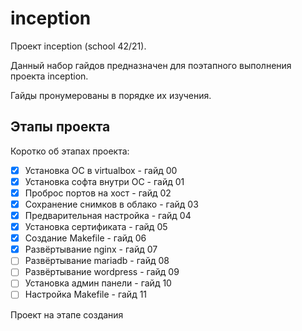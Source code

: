# inception

Проект inception (school 42/21).

Данный набор гайдов предназначен для поэтапного выполнения проекта inception.

Гайды пронумерованы в порядке их изучения. 

## Этапы проекта

Коротко об этапах проекта:

- [X] Установка ОС в virtualbox - гайд 00
- [X] Установка софта внутри ОС - гайд 01
- [X] Проброс портов на хост - гайд 02
- [X] Сохранение снимков в облако - гайд 03
- [X] Предварительная настройка - гайд 04
- [X] Установка сертификата - гайд 05
- [X] Создание Makefile - гайд 06
- [X] Развёртывание nginx - гайд 07
- [ ] Развёртывание mariadb - гайд 08
- [ ] Развёртывание wordpress - гайд 09
- [ ] Установка админ панели - гайд 10
- [ ] Настройка Makefile - гайд 11

Проект на этапе создания